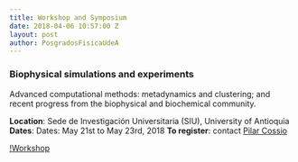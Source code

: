 ```yaml
---
title: Workshop and Symposium
date: 2018-04-06 10:57:00 Z
layout: post
author: PosgradosFisicaUdeA
---
```


### Biophysical simulations and experiments

<!-- more -->
Advanced computational methods: metadynamics
and clustering; and recent progress from the
biophysical and biochemical community.

**Location**: Sede de Investigación Universitaria (SIU), University of Antioquia
**Dates**: Dates: May 21st to May 23rd, 2018
**To register**: contact [Pilar Cossio](mailto:grupotandem.biotd@udea.edu.co)

[!Workshop](./images/workshop.png)
